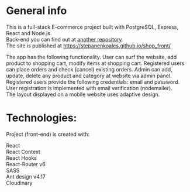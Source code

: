 # General info

This is a full-stack E-commerce project built with PostgreSQL, Express, React and Node.js. \
Back-end you can find out at <a href="https://github.com/stepanenkoales/Shop-Back"> another repository</a>. \
The site is published at https://stepanenkoales.github.io/shop_front/  

The app has the following functionality.
User can surf the website, add product to shopping cart, modify items at shopping cart. Registered users can place orders and check (cancel) existing orders.
Admin can add, update, delete any product and category at website via admin panel. 
Registered users provide the following credentials: email and password. User registration is implemented with email verification (nodemailer). \
The layout displayed on a mobile website uses adaptive design.

# Technologies: 

Project (front-end) is created with: 

React \
React Context \
React Hooks \
React-Router v6 \
SASS \
Ant design v4.17 \
Cloudinary
